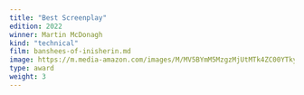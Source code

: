 ```yaml
---
title: "Best Screenplay"
edition: 2022
winner: Martin McDonagh
kind: "technical"
film: banshees-of-inisherin.md
image: https://m.media-amazon.com/images/M/MV5BYmM5MzgzMjUtMTk4ZC00YTkyLTgwYTctMTFhZjg5ZDE3Njg0XkEyXkFqcGdeQXVyMDM2NDM2MQ@@._V1_FMjpg_UX1024_.jpg
type: award
weight: 3
---
```

